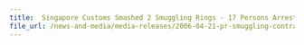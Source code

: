 ```yaml
---
title: 	Singapore Customs Smashed 2 Smuggling Rings - 17 Persons Arrested and Over 100,000 Packets of Contraband Cigarettes, 15,000 Uncensored/Obscene VCDs and 5 Vehicles Seized
file_url: /news-and-media/media-releases/2006-04-21-pr-smuggling-contrabandcigg.pdf
---
```

